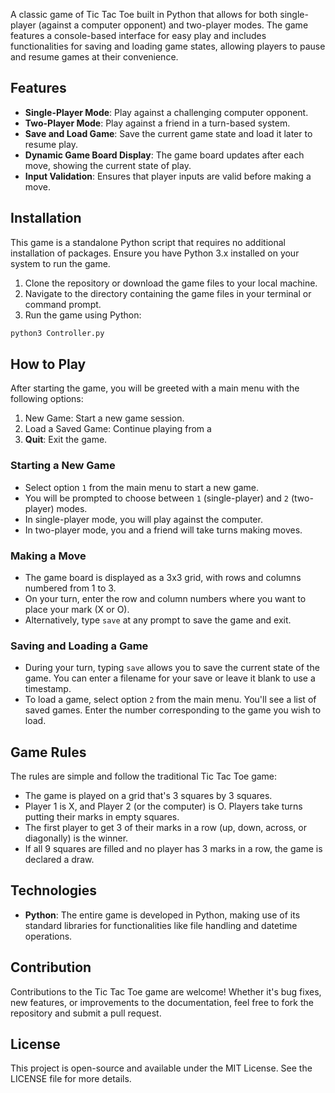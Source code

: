 A classic game of Tic Tac Toe built in Python that allows for both single-player (against a computer opponent) and two-player modes. The game features a console-based interface for easy play and includes functionalities for saving and loading game states, allowing players to pause and resume games at their convenience.

## Features

- **Single-Player Mode**: Play against a challenging computer opponent.
- **Two-Player Mode**: Play against a friend in a turn-based system.
- **Save and Load Game**: Save the current game state and load it later to resume play.
- **Dynamic Game Board Display**: The game board updates after each move, showing the current state of play.
- **Input Validation**: Ensures that player inputs are valid before making a move.

## Installation

This game is a standalone Python script that requires no additional installation of packages. Ensure you have Python 3.x installed on your system to run the game.

1. Clone the repository or download the game files to your local machine.
2. Navigate to the directory containing the game files in your terminal or command prompt.
3. Run the game using Python:

```bash
python3 Controller.py
```
## How to Play

After starting the game, you will be greeted with a main menu with the following options:

  1. New Game: Start a new game session.
  2. Load a Saved Game: Continue playing from a
  3. **Quit**: Exit the game.

### Starting a New Game

- Select option `1` from the main menu to start a new game.
- You will be prompted to choose between `1` (single-player) and `2` (two-player) modes.
- In single-player mode, you will play against the computer.
- In two-player mode, you and a friend will take turns making moves.

### Making a Move

- The game board is displayed as a 3x3 grid, with rows and columns numbered from 1 to 3.
- On your turn, enter the row and column numbers where you want to place your mark (X or O).
- Alternatively, type `save` at any prompt to save the game and exit.

### Saving and Loading a Game

- During your turn, typing `save` allows you to save the current state of the game. You can enter a filename for your save or leave it blank to use a timestamp.
- To load a game, select option `2` from the main menu. You'll see a list of saved games. Enter the number corresponding to the game you wish to load.

## Game Rules

The rules are simple and follow the traditional Tic Tac Toe game:

- The game is played on a grid that's 3 squares by 3 squares.
- Player 1 is X, and Player 2 (or the computer) is O. Players take turns putting their marks in empty squares.
- The first player to get 3 of their marks in a row (up, down, across, or diagonally) is the winner.
- If all 9 squares are filled and no player has 3 marks in a row, the game is declared a draw.

## Technologies

- **Python**: The entire game is developed in Python, making use of its standard libraries for functionalities like file handling and datetime operations.

## Contribution

Contributions to the Tic Tac Toe game are welcome! Whether it's bug fixes, new features, or improvements to the documentation, feel free to fork the repository and submit a pull request.

## License

This project is open-source and available under the MIT License. See the LICENSE file for more details.


